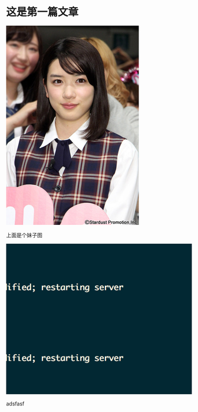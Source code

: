 # 这是第一篇文章
![7583.1494295130.jpg](/-/S/jpg/paA4JveGpEE-BT74GDYcgPLj94-oM47zgVBEoA.jpg)

上面是个妹子图

![xxx.png](/-/S/png/lYhb47cq51DvDw5FEJg2rJTmT-zDc3ZrJXEUyQ.png)

adsfasf